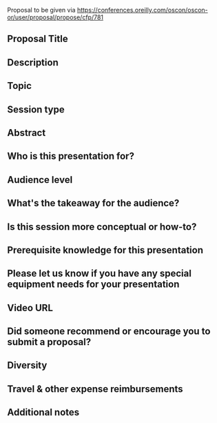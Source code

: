 Proposal to be given via https://conferences.oreilly.com/oscon/oscon-or/user/proposal/propose/cfp/781

## Proposal Title

## Description

## Topic

## Session type

## Abstract

## Who is this presentation for?

## Audience level

## What's the takeaway for the audience?

## Is this session more conceptual or how-to?

## Prerequisite knowledge for this presentation

## Please let us know if you have any special equipment needs for your presentation

## Video URL

## Did someone recommend or encourage you to submit a proposal?

## Diversity

## Travel & other expense reimbursements

## Additional notes
